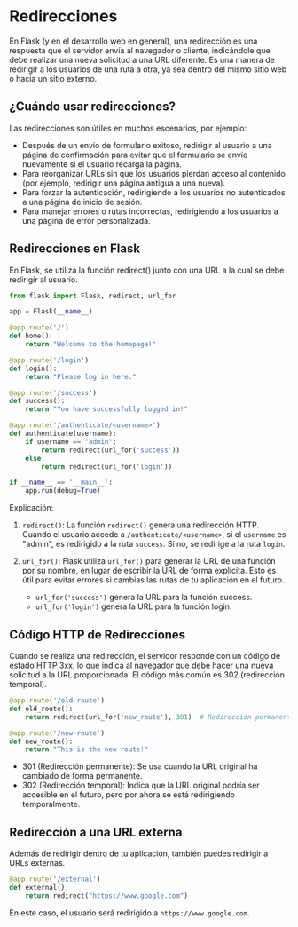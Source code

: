 # Redirecciones

En Flask (y en el desarrollo web en general), una redirección es una respuesta que el servidor envía al navegador o cliente, indicándole que debe realizar una nueva solicitud a una URL diferente. Es una manera de redirigir a los usuarios de una ruta a otra, ya sea dentro del mismo sitio web o hacia un sitio externo.

## ¿Cuándo usar redirecciones?

Las redirecciones son útiles en muchos escenarios, por ejemplo:

- Después de un envío de formulario exitoso, redirigir al usuario a una página de confirmación para evitar que el formulario se envíe nuevamente si el usuario recarga la página.
- Para reorganizar URLs sin que los usuarios pierdan acceso al contenido (por ejemplo, redirigir una página antigua a una nueva).
- Para forzar la autenticación, redirigiendo a los usuarios no autenticados a una página de inicio de sesión.
- Para manejar errores o rutas incorrectas, redirigiendo a los usuarios a una página de error personalizada.

## Redirecciones en Flask

En Flask, se utiliza la función redirect() junto con una URL a la cual se debe redirigir al usuario.


```python
from flask import Flask, redirect, url_for

app = Flask(__name__)

@app.route('/')
def home():
    return "Welcome to the homepage!"

@app.route('/login')
def login():
    return "Please log in here."

@app.route('/success')
def success():
    return "You have successfully logged in!"

@app.route('/authenticate/<username>')
def authenticate(username):
    if username == "admin":
        return redirect(url_for('success'))
    else:
        return redirect(url_for('login'))

if __name__ == '__main__':
    app.run(debug=True)
```

Explicación:

1. `redirect()`: La función `redirect()` genera una redirección HTTP. Cuando el usuario accede a `/authenticate/<username>`, si el `username` es "admin", es redirigido a la ruta `success`. Si no, se redirige a la ruta `login`.

2. `url_for()`: Flask utiliza `url_for()` para generar la URL de una función por su nombre, en lugar de escribir la URL de forma explícita. Esto es útil para evitar errores si cambias las rutas de tu aplicación en el futuro.

    - `url_for('success')` genera la URL para la función success.
    - `url_for('login')` genera la URL para la función login.

## Código HTTP de Redirecciones

Cuando se realiza una redirección, el servidor responde con un código de estado HTTP 3xx, lo que indica al navegador que debe hacer una nueva solicitud a la URL proporcionada. El código más común es 302 (redirección temporal).

```python
@app.route('/old-route')
def old_route():
    return redirect(url_for('new_route'), 301)  # Redirección permanente

@app.route('/new-route')
def new_route():
    return "This is the new route!"
```

- 301 (Redirección permanente): Se usa cuando la URL original ha cambiado de forma permanente.
- 302 (Redirección temporal): Indica que la URL original podría ser accesible en el futuro, pero por ahora se está redirigiendo temporalmente.

## Redirección a una URL externa

Además de redirigir dentro de tu aplicación, también puedes redirigir a URLs externas.

```python
@app.route('/external')
def external():
    return redirect("https://www.google.com")
```

En este caso, el usuario será redirigido a `https://www.google.com`.